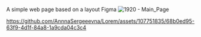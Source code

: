 A simple web page based on a layout Figma
![1920 - Main_Page](https://github.com/AnnnaSergeeevna/Lorem/assets/107751835/86a94bd9-93a3-4ae9-be71-3070aaf1ab61)


https://github.com/AnnnaSergeeevna/Lorem/assets/107751835/68b0ed95-63f9-4d1f-84a8-1a9cda04c3c4

